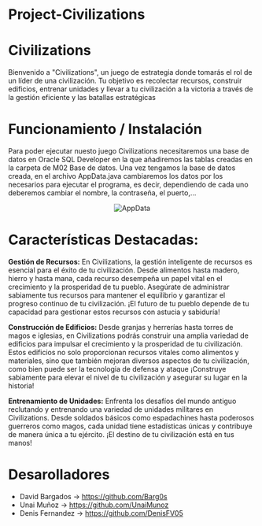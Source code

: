 # Project-Civilizations

# Civilizations

Bienvenido a "Civilizations", un juego de estrategia donde tomarás el rol de un líder de una civilización. Tu objetivo es recolectar recursos, construir edificios, entrenar unidades y llevar a tu civilización a la victoria a través de la gestión eficiente y las batallas estratégicas

# Funcionamiento / Instalación

Para poder ejecutar nuesto juego Civilizations necesitaremos una base de datos en Oracle SQL Developer en la que añadiremos las tablas creadas en la carpeta de M02 Base de datos. Una vez tengamos la base de datos creada, en el archivo AppData.java cambiaremos los datos por los necesarios para ejecutar el programa, es decir, dependiendo de cada uno deberemos cambiar el nombre, la contraseña, el puerto,...

<p align="center">
  <img src="https://github.com/UnaiMunoz/Project-Civilizations/assets/152631520/f8e30ae0-3ff7-4880-b997-4ed1e46be9fb" alt="AppData" />
</p>

# Características Destacadas:

**Gestión de Recursos:** En Civilizations, la gestión inteligente de recursos es esencial para el éxito de tu civilización. Desde alimentos hasta madero, hierro y hasta mana, cada recurso desempeña un papel vital en el crecimiento y la prosperidad de tu pueblo. Asegúrate de administrar sabiamente tus recursos para mantener el equilibrio y garantizar el progreso continuo de tu civilización. ¡El futuro de tu pueblo depende de tu capacidad para gestionar estos recursos con astucia y sabiduría!

**Construcción de Edificios:** Desde granjas y herrerías hasta torres de magos e iglesias, en Civilizations podrás construir una amplia variedad de edificios para impulsar el crecimiento y la prosperidad de tu civilización. Estos edificios no solo proporcionan recursos vitales como alimentos y materiales, sino que también mejoran diversos aspectos de tu civilización, como bien puede ser la tecnologia de defensa y ataque ¡Construye sabiamente para elevar el nivel de tu civilización y asegurar su lugar en la historia!

**Entrenamiento de Unidades:** Enfrenta los desafíos del mundo antiguo reclutando y entrenando una variedad de unidades militares en Civilizations. Desde soldados básicos como espadachines hasta poderosos guerreros como magos, cada unidad tiene estadísticas únicas y contribuye de manera única a tu ejército. ¡El destino de tu civilización está en tus manos!

# Desarolladores
- David Bargados -> https://github.com/Barg0s
- Unai Muñoz -> https://github.com/UnaiMunoz
- Denis Fernandez -> https://github.com/DenisFV05
